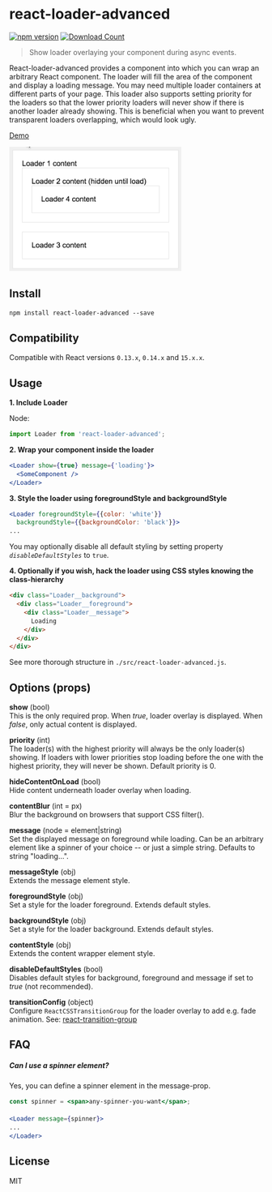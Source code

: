 # react-loader-advanced

[![npm version](https://badge.fury.io/js/react-loader-advanced.svg)](https://badge.fury.io/js/react-loader-advanced)
[![Download Count](http://img.shields.io/npm/dm/react-loader-advanced.svg?style=flat-square)](https://npmjs.org/package/react-loader-advanced)

> Show loader overlaying your component during async events.

React-loader-advanced provides a component into which you can wrap
an arbitrary React component. The loader will fill the area of the component
and display a loading message. You may need multiple loader containers
at different parts of your page. This loader also supports setting priority
for the loaders so that the lower priority loaders will never show if
there is another loader already showing. This is beneficial when you want to
prevent transparent loaders overlapping, which would look ugly.

[Demo](http://nygardk.github.io/react-loader-advanced/)

<img src="gifs/loader-example.gif" alt="Loader example" width="340" style="width: 340px" />

## Install

```shell
npm install react-loader-advanced --save
```
## Compatibility

Compatible with React versions `0.13.x`, `0.14.x` and `15.x.x`.

## Usage

__1. Include Loader__

Node:
```js
import Loader from 'react-loader-advanced';
```

__2. Wrap your component inside the loader__
```jsx
<Loader show={true} message={'loading'}>
  <SomeComponent />
</Loader>
```
__3. Style the loader using foregroundStyle and backgroundStyle__

```jsx
<Loader foregroundStyle={{color: 'white'}}
  backgroundStyle={{backgroundColor: 'black'}}>
...
```

You may optionally disable all default styling by setting property
*`disableDefaultStyles`* to `true`.


__4. Optionally if you wish, hack the loader using CSS styles
knowing the class-hierarchy__

```html
<div class="Loader__background">
  <div class="Loader__foreground">
    <div class="Loader__message">
      Loading
    </div>
  </div>
</div>
```

See more thorough structure in `./src/react-loader-advanced.js`.

## Options (props)

__show__ (bool)
<br>
This is the only required prop.
When _true_, loader overlay is displayed.
When _false_, only actual content is displayed.

__priority__ (int)
<br>
The loader(s) with the highest priority will always be the only loader(s)
showing. If loaders with lower priorities stop loading before the one with
the highest priority, they will never be shown.
Default priority is 0.

__hideContentOnLoad__ (bool)
<br>
Hide content underneath loader overlay when loading.

__contentBlur__ (int = px)
<br>
Blur the background on browsers that support CSS filter().

__message__ (node = element|string)
<br>
Set the displayed message on foreground while loading.
Can be an arbitrary element like a spinner of your choice
-- or just a simple string. Defaults to string "loading...".

__messageStyle__ (obj)
<br />
Extends the message element style.

__foregroundStyle__ (obj)
<br>
Set a style for the loader foreground.
Extends default styles.

__backgroundStyle__ (obj)
<br>
Set a style for the loader background.
Extends default styles.

__contentStyle__ (obj)
<br />
Extends the content wrapper element style.

__disableDefaultStyles__ (bool)
<br>
Disables default styles for background, foreground and message if set
to _true_ (not recommended).

__transitionConfig__ (object)
<br>
Configure `ReactCSSTransitionGroup` for the loader overlay to add e.g. fade animation.
See: [react-transition-group](https://github.com/reactjs/react-transition-group)

## FAQ

##### Can I use a spinner element?

Yes, you can define a spinner element in the message-prop.

```jsx
const spinner = <span>any-spinner-you-want</span>;

<Loader message={spinner}>
...
</Loader>
```

## License

MIT
